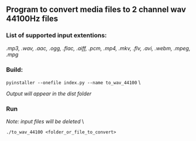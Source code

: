 ## Program to convert media files to 2 channel wav 44100Hz files

### List of supported input extentions: 
*.mp3, .wav, .aac, .ogg, .flac, .aiff, .pcm, .mp4, .mkv, .flv, .avi, .webm, .mpeg, .mpg*

### Build:
`pyinstaller --onefile index.py --name to_wav_44100` \

*Output will appear in the dist folder*

### Run
*Note: input files will be deleted* \

`./to_wav_44100 <folder_or_file_to_convert>`
